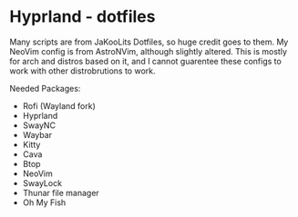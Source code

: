 # Hyprland - dotfiles

Many scripts are from JaKooLits Dotfiles, so huge credit goes to them.
My NeoVim config is from AstroNVim, although slightly altered.
This is mostly for arch and distros based on it, and I cannot guarentee these configs to work with other distrobrutions to work.

Needed Packages:
- Rofi (Wayland fork)
- Hyprland
- SwayNC
- Waybar
- Kitty
- Cava
- Btop
- NeoVim
- SwayLock
- Thunar file manager
- Oh My Fish
